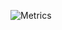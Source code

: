 ![Metrics](https://metrics.lecoq.io/scottrobertson?template=classic&config.timezone=Europe%2FLondon&config.animated=true)
